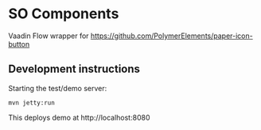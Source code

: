 # SO Components

Vaadin Flow wrapper for https://github.com/PolymerElements/paper-icon-button

## Development instructions

Starting the test/demo server:
```
mvn jetty:run
```

This deploys demo at http://localhost:8080


